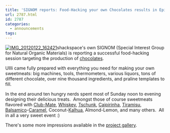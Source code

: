 ```yaml
---
title: 'SIGNOM reports: Food-Hacking your own Chocolates results in Epic Nommage'
url: 2787.html
id: 2787
categories:
  - announcements
tags:
---
```


[![](https://blog.shackspace.de/wp-content/uploads/2012/02/IMG_20120122_162421-150x150.jpg "IMG_20120122_162421")](https://blog.shackspace.de/wp-content/uploads/2012/02/IMG_20120122_162421.jpg)shackspace's own SIGNOM (Special Interest Group for Natural Organic Materials) is reporting a successful food-hacking session targeting the production of [chocolates](http://en.wikipedia.org/wiki/Praline).

Ullli came fully prepared with everything you need for making your own sweetmeats: big machines, tools, thermometers, various liquors, tons of different chocolate, over nine thousand ingredients, and praline templates to fill.

In the end around ten hungry nerds spent most of Sunday noon to evening designing their delicious treats.  Amongst those of course sweetmeats flavored with [Club-Mate](http://en.wikipedia.org/wiki/Club_mate), [Whiskey](http://en.wikipedia.org/wiki/Whiskey), [Tschunk](http://en.wikipedia.org/wiki/Tschunk), [Caipirinha](http://en.wikipedia.org/wiki/Caipirinha), [Tiramisu](http://en.wikipedia.org/wiki/Tiramisu), [Balsamico](http://en.wikipedia.org/wiki/Balsamico)-[Caramel](http://en.wikipedia.org/wiki/Caramel), Coconut-[Kalhua](http://en.wikipedia.org/wiki/Kahl%C3%BAa), Almond-Lemon, and many others.  All in all a very sweet event :)

There's some more impressions available in the [project gallery](https://blog.shackspace.de/gallery/index.php/Projekte/Pralinenhacken).